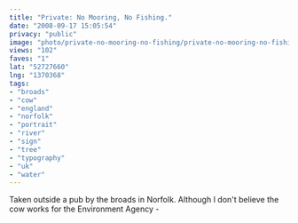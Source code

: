 ```yaml
---
title: "Private: No Mooring, No Fishing."
date: "2008-09-17 15:05:54"
privacy: "public"
image: "photo/private-no-mooring-no-fishing/private-no-mooring-no-fishing.jpg"
views: "102"
faves: "1"
lat: "52727660"
lng: "1370368"
tags:
- "broads"
- "cow"
- "england"
- "norfolk"
- "portrait"
- "river"
- "sign"
- "tree"
- "typography"
- "uk"
- "water"
---
```

Taken outside a pub by the broads in Norfolk. Although I don't believe the cow works for the Environment Agency - <a href="/photos/2008/09/17/private-no-mooring-no-fishing"></a>
